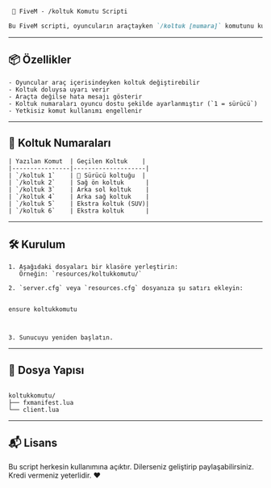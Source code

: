 
```markdown

 🚗 FiveM - /koltuk Komutu Scripti

Bu FiveM scripti, oyuncuların araçtayken `/koltuk [numara]` komutunu kullanarak araç içindeki farklı koltuklara geçmesini sağlar. Admin yetkisi gerekmez. Basit, kullanışlı ve herkesin erişebileceği bir komuttur.

```
---


 ## 📦 Özellikler

```
- Oyuncular araç içerisindeyken koltuk değiştirebilir
- Koltuk doluysa uyarı verir
- Araçta değilse hata mesajı gösterir
- Koltuk numaraları oyuncu dostu şekilde ayarlanmıştır (`1 = sürücü`)
- Yetkisiz komut kullanımı engellenir

```
---


## 🔢 Koltuk Numaraları
```
| Yazılan Komut  | Geçilen Koltuk    |
|----------------|--------------------|
| `/koltuk 1`    | 🚗 Sürücü koltuğu  |
| `/koltuk 2`    | Sağ ön koltuk      |
| `/koltuk 3`    | Arka sol koltuk    |
| `/koltuk 4`    | Arka sağ koltuk    |
| `/koltuk 5`    | Ekstra koltuk (SUV)|
| `/koltuk 6`    | Ekstra koltuk      |

```
---


## 🛠️ Kurulum
```
1. Aşağıdaki dosyaları bir klasöre yerleştirin:  
   Örneğin: `resources/koltukkomutu/`

2. `server.cfg` veya `resources.cfg` dosyanıza şu satırı ekleyin:


ensure koltukkomutu



3. Sunucuyu yeniden başlatın.

```
---

## 📁 Dosya Yapısı

```

koltukkomutu/
├── fxmanifest.lua
└── client.lua

````



---

## 📬 Lisans

Bu script herkesin kullanımına açıktır. Dilerseniz geliştirip paylaşabilirsiniz.
Kredi vermeniz yeterlidir. ❤️


